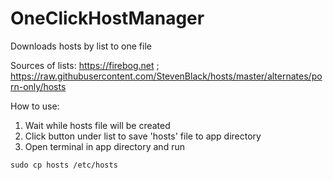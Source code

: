 # OneClickHostManager
Downloads hosts by list to one file

Sources of lists: https://firebog.net ; https://raw.githubusercontent.com/StevenBlack/hosts/master/alternates/porn-only/hosts

How to use:

1. Wait while hosts file will be created
2. Click button under list to save 'hosts' file to app directory
3. Open terminal in app directory and run
```
sudo cp hosts /etc/hosts
```